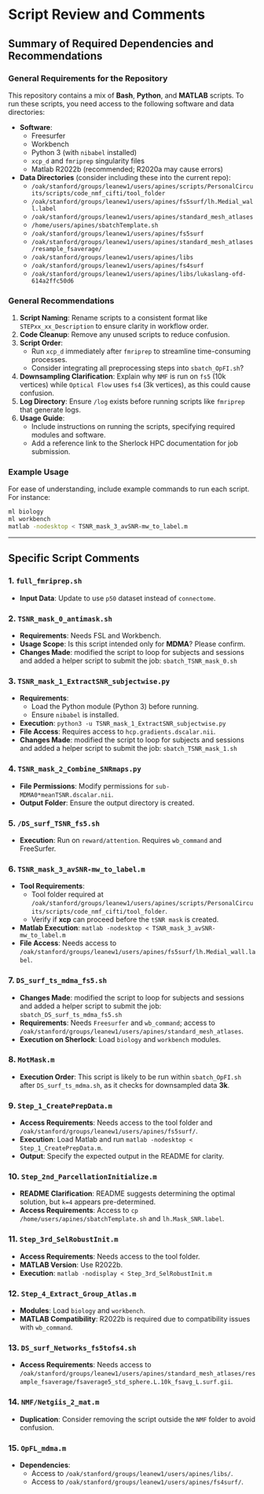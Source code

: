 
# Script Review and Comments

## Summary of Required Dependencies and Recommendations

### General Requirements for the Repository
This repository contains a mix of **Bash**, **Python**, and **MATLAB** scripts. To run these scripts, you need access to the following software and data directories:
- **Software**:
  - Freesurfer
  - Workbench
  - Python 3 (with `nibabel` installed)
  - `xcp_d` and `fmriprep` singularity files
  - Matlab R2022b (recommended; R2020a may cause errors)
- **Data Directories** (consider including these into the current repo):
  - `/oak/stanford/groups/leanew1/users/apines/scripts/PersonalCircuits/scripts/code_nmf_cifti/tool_folder`
  - `/oak/stanford/groups/leanew1/users/apines/fs5surf/lh.Medial_wall.label`
  - `/oak/stanford/groups/leanew1/users/apines/standard_mesh_atlases`
  - `/home/users/apines/sbatchTemplate.sh`
  - `/oak/stanford/groups/leanew1/users/apines/fs5surf`
  - `/oak/stanford/groups/leanew1/users/apines/standard_mesh_atlases/resample_fsaverage/`
  - `/oak/stanford/groups/leanew1/users/apines/libs`
  - `/oak/stanford/groups/leanew1/users/apines/fs4surf`
  - `/oak/stanford/groups/leanew1/users/apines/libs/lukaslang-ofd-614a2ffc50d6`

### General Recommendations
1. **Script Naming**: Rename scripts to a consistent format like `STEPxx_xx_Description` to ensure clarity in workflow order.
2. **Code Cleanup**: Remove any unused scripts to reduce confusion.
3. **Script Order**: 
   - Run `xcp_d` immediately after `fmriprep` to streamline time-consuming processes.
   - Consider integrating all preprocessing steps into `sbatch_OpFI.sh`?
8. **Downsampling Clarification**: Explain why `NMF` is run on `fs5` (10k vertices) while `Optical Flow` uses `fs4` (3k vertices), as this could cause confusion.
9. **Log Directory**: Ensure `/log` exists before running scripts like `fmriprep` that generate logs.
6. **Usage Guide**: 
   - Include instructions on running the scripts, specifying required modules and software.
   - Add a reference link to the Sherlock HPC documentation for job submission.
### Example Usage
For ease of understanding, include example commands to run each script. For instance:
```bash
ml biology
ml workbench
matlab -nodesktop < TSNR_mask_3_avSNR-mw_to_label.m
```

---

## Specific Script Comments

### 1. `full_fmriprep.sh`
- **Input Data**: Update to use `p50` dataset instead of `connectome`.

### 2. `TSNR_mask_0_antimask.sh`
- **Requirements**: Needs FSL and Workbench.
- **Usage Scope**: Is this script intended only for **MDMA**? Please confirm.
- **Changes Made**: modified the script to loop for subjects and sessions and added a helper script to submit the job: `sbatch_TSNR_mask_0.sh`

### 3. `TSNR_mask_1_ExtractSNR_subjectwise.py`
- **Requirements**: 
  - Load the Python module (Python 3) before running.
  - Ensure `nibabel` is installed.
- **Execution**: `python3 -u TSNR_mask_1_ExtractSNR_subjectwise.py`
- **File Access**: Requires access to `hcp.gradients.dscalar.nii`.
- **Changes Made**: modified the script to loop for subjects and sessions and added a helper script to submit the job: `sbatch_TSNR_mask_1.sh`

### 4. `TSNR_mask_2_Combine_SNRmaps.py`
- **File Permissions**: Modify permissions for `sub-MDMA0*meanTSNR.dscalar.nii`.
- **Output Folder**: Ensure the output directory is created.

### 5. `/DS_surf_TSNR_fs5.sh`
- **Execution**: Run on `reward/attention`. Requires `wb_command` and FreeSurfer.

### 6. `TSNR_mask_3_avSNR-mw_to_label.m`
- **Tool Requirements**: 
  - Tool folder required at `/oak/stanford/groups/leanew1/users/apines/scripts/PersonalCircuits/scripts/code_nmf_cifti/tool_folder`.
  - Verify if **xcp** can proceed before the `tSNR mask` is created.
- **Matlab Execution**: `matlab -nodesktop < TSNR_mask_3_avSNR-mw_to_label.m`
- **File Access**: Needs access to `/oak/stanford/groups/leanew1/users/apines/fs5surf/lh.Medial_wall.label`.

### 7. `DS_surf_ts_mdma_fs5.sh`
- **Changes Made**: modified the script to loop for subjects and sessions and added a helper script to submit the job: `sbatch_DS_surf_ts_mdma_fs5.sh`
- **Requirements**: Needs `Freesurfer` and `wb_command`; access to `/oak/stanford/groups/leanew1/users/apines/standard_mesh_atlases`.
- **Execution on Sherlock**: Load `biology` and `workbench` modules.

### 8. `MotMask.m`
- **Execution Order**: This script is likely to be run within `sbatch_OpFI.sh` after `DS_surf_ts_mdma.sh`, as it checks for downsampled data **3k**.

### 9. `Step_1_CreatePrepData.m`
- **Access Requirements**: Needs access to the tool folder and `/oak/stanford/groups/leanew1/users/apines/fs5surf/`.
- **Execution**: Load Matlab and run `matlab -nodesktop < Step_1_CreatePrepData.m`.
- **Output**: Specify the expected output in the README for clarity.

### 10. `Step_2nd_ParcellationInitialize.m`
- **README Clarification**: README suggests determining the optimal solution, but `k=4` appears pre-determined.
- **Access Requirements**: Access to `cp /home/users/apines/sbatchTemplate.sh` and `lh.Mask_SNR.label`.

### 11. `Step_3rd_SelRobustInit.m`
- **Access Requirements**: Needs access to the tool folder.
- **MATLAB Version**: Use R2022b.
- **Execution**: `matlab -nodisplay < Step_3rd_SelRobustInit.m`

### 12. `Step_4_Extract_Group_Atlas.m`
- **Modules**: Load `biology` and `workbench`.
- **MATLAB Compatibility**: R2022b is required due to compatibility issues with `wb_command`.

### 13. `DS_surf_Networks_fs5tofs4.sh`
- **Access Requirements**: Needs access to `/oak/stanford/groups/leanew1/users/apines/standard_mesh_atlases/resample_fsaverage/fsaverage5_std_sphere.L.10k_fsavg_L.surf.gii`.

### 14. `NMF/Netgiis_2_mat.m`
- **Duplication**: Consider removing the script outside the `NMF` folder to avoid confusion.

### 15. `OpFL_mdma.m`
- **Dependencies**: 
  - Access to `/oak/stanford/groups/leanew1/users/apines/libs/`.
  - Access to `/oak/stanford/groups/leanew1/users/apines/fs4surf/`.
